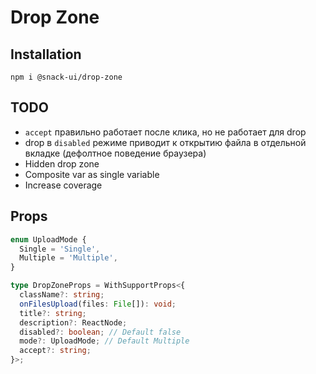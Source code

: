 # Drop Zone

## Installation

`npm i @snack-ui/drop-zone`

## TODO

- `accept` правильно работает после клика, но не работает для drop
- drop в `disabled` режиме приводит к открытию файла в отдельной вкладке (дефолтное поведение браузера)
- Hidden drop zone
- Composite var as single variable
- Increase coverage

## Props

```typescript jsx
enum UploadMode {
  Single = 'Single',
  Multiple = 'Multiple',
}

type DropZoneProps = WithSupportProps<{
  className?: string;
  onFilesUpload(files: File[]): void;
  title?: string;
  description?: ReactNode;
  disabled?: boolean; // Default false
  mode?: UploadMode; // Default Multiple
  accept?: string;
}>;
```
